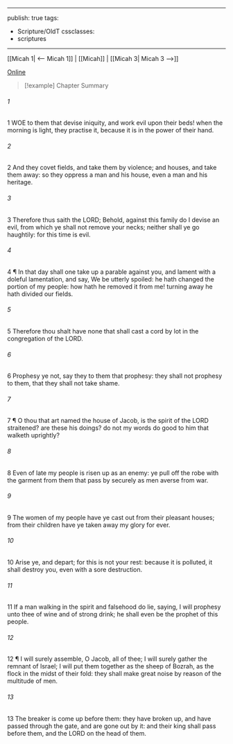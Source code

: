 

---
publish: true
tags:
  - Scripture/OldT
cssclasses:
  - scriptures
---
[[Micah 1| <-- Micah 1]] | [[Micah]] | [[Micah 3| Micah 3 -->]]

[Online](https://churchofjesuschrist.org/study/scriptures/ot/micah/2?lang=eng)

>[!example] Chapter Summary
>
###### 1
1 WOE to them that devise iniquity, and work evil upon their beds!  when the morning is light, they practise it, because it is in the power of their hand.
###### 2
2 And they covet fields, and take them by violence; and houses, and take them away: so they oppress a man and his house, even a man and his heritage.
###### 3
3 Therefore thus saith the LORD; Behold, against this family do I devise an evil, from which ye shall not remove your necks; neither shall ye go haughtily: for this time is evil.
###### 4
4 ¶ In that day shall one take up a parable against you, and lament with a doleful lamentation, and say, We be utterly spoiled: he hath changed the portion of my people: how hath he removed it from me!  turning away he hath divided our fields.
###### 5
5 Therefore thou shalt have none that shall cast a cord by lot in the congregation of the LORD.
###### 6
6 Prophesy ye not, say they to them that prophesy: they shall not prophesy to them, that they shall not take shame.
###### 7
7 ¶ O thou that art named the house of Jacob, is the spirit of the LORD straitened?  are these his doings?  do not my words do good to him that walketh uprightly?
###### 8
8 Even of late my people is risen up as an enemy: ye pull off the robe with the garment from them that pass by securely as men averse from war.
###### 9
9 The women of my people have ye cast out from their pleasant houses; from their children have ye taken away my glory for ever.
###### 10
10 Arise ye, and depart; for this is not your rest: because it is polluted, it shall destroy you, even with a sore destruction.
###### 11
11 If a man walking in the spirit and falsehood do lie, saying, I will prophesy unto thee of wine and of strong drink; he shall even be the prophet of this people.
###### 12
12 ¶ I will surely assemble, O Jacob, all of thee; I will surely gather the remnant of Israel; I will put them together as the sheep of Bozrah, as the flock in the midst of their fold: they shall make great noise by reason of the multitude of men.
###### 13
13 The breaker is come up before them: they have broken up, and have passed through the gate, and are gone out by it: and their king shall pass before them, and the LORD on the head of them.



